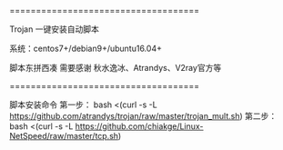 
====================================

Trojan 一键安装自动脚本

系统：centos7+/debian9+/ubuntu16.04+

脚本东拼西凑 需要感谢 秋水逸冰、Atrandys、V2ray官方等

====================================

脚本安装命令
第一步：
bash <(curl -s -L https://github.com/atrandys/trojan/raw/master/trojan_mult.sh)
第二步：
bash <(curl -s -L https://github.com/chiakge/Linux-NetSpeed/raw/master/tcp.sh)

